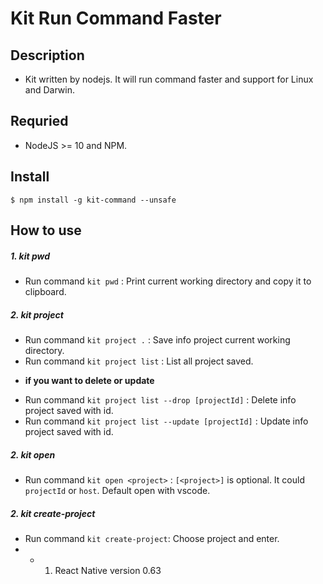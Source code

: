 # Kit Run Command Faster

## Description
* Kit written by nodejs. It will run command faster and support for Linux and Darwin.

## Requried
* NodeJS >= 10 and NPM.

## Install
```shell
$ npm install -g kit-command --unsafe
```

## How to use

##### 1. kit pwd
* Run command `kit pwd` : Print current working directory and copy it to clipboard.

##### 2. kit project
* Run command `kit project .` : Save info project current working directory.
* Run command `kit project list` : List all project saved.
- **if you want to delete or update**
* Run command `kit project list --drop [projectId]` : Delete info project saved with id.
* Run command `kit project list --update [projectId]` : Update info project saved with id.

##### 2. kit open
* Run command `kit open <project>` : `[<project>]` is optional. It could `projectId` or `host`. Default open with vscode.

##### 2. kit create-project
* Run command `kit create-project`: Choose project and enter.
* * 1. React Native version 0.63
